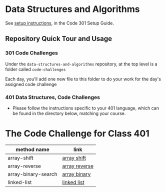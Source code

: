 # Data Structures and Algorithms

See [setup instructions](https://codefellows.github.io/setup-guide/code-301/3-code-challenges), in the Code 301 Setup Guide.

## Repository Quick Tour and Usage

### 301 Code Challenges

Under the `data-structures-and-algorithms` repository, at the top level is a folder called `code-challenges`

Each day, you'll add one new file to this folder to do your work for the day's assigned code challenge

### 401 Data Structures, Code Challenges

- Please follow the instructions specific to your 401 language, which can be found in the directory below, matching your course.

# The Code Challenge for Class 401

|method name|link|
|----|----|
|array-shift|[array shift](https://github.com/naeemmusamh/data-structures-and-algorithms/tree/master/code-challenges401/array-shift)|
|array-reverse|[array reverse](https://github.com/naeemmusamh/data-structures-and-algorithms/tree/master/code-challenges401/array-reverse)|
|array-binary-search|[array binary](https://github.com/naeemmusamh/data-structures-and-algorithms/tree/master/code-challenges401/array-binary-search)|
|linked-list|[linked list](https://github.com/naeemmusamh/data-structures-and-algorithms/tree/master/code-challenges401/linked-list)|
